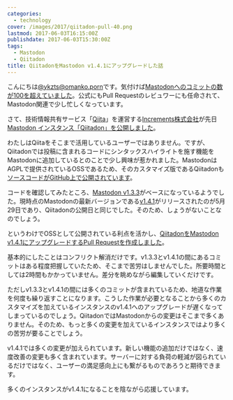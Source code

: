 ```yaml
---
categories:
  - technology
cover: /images/2017/qiitadon-pull-40.png
lastmod: 2017-06-03T16:15:00Z
publishdate: 2017-06-03T15:30:00Z
tags:
  - Mastodon
  - Qiitadon
title: QiitadonをMastodon v1.4.1にアップグレードした話
---
```


こんにちは[@ykzts@omanko.porn](https://omanko.porn/@ykzts)です。気付けば[Mastodonへのコミットの数が100を超えていました](https://github.com/tootsuite/mastodon/pulls?q=is%3Apr+is%3Amerged+author%3Aykzts+created%3A%22%3C2017-06-03T23%3A00%3A00%2B09%3A00%22)。公式にもPull Requestのレビュワーにも任命されて、Mastodon関連で少し忙しくなっています。

さて、技術情報共有サービス「[Qiita](https://qiita.com/)」を運営する[Increments株式会社](https://increments.co.jp/)が先日[Mastodon インスタンス「Qiitadon」を公開しました](http://blog.qiita.com/post/161193715974/qiitadon)。

わたしはQiitaをそこまで活用しているユーザーではありません。ですが、Qiitadonでは投稿に含まれるコードにシンタックスハイライトを施す機能をMastodonに追加しているとのことで少し興味が惹かれました。MastodonはAGPLで提供されているOSSであるため、そのカスタマイズ版であるQiitadonも[ソースコードがGitHub上で公開されています](https://github.com/increments/mastodon)。

コードを確認してみたところ、<a href="https://github.com/tootsuite/mastodon/releases/tag/v1.3.3">Mastodon v1.3.3</a>がベースになっているようでした。現時点のMastodonの最新バージョンである<a href="https://github.com/tootsuite/mastodon/releases/tag/v1.4.1">v1.4.1</a>がリリースされたのが5月29日であり、Qiitadonの公開日と同じでした。そのため、しょうがないことなのでしょう。

というわけでOSSとして公開されている利点を活かし、<a href="https://github.com/increments/mastodon/pull/40">QiitadonをMastodon v1.4.1にアップグレードするPull Requestを作成しました</a>。

<!--more-->

基本的にしたことはコンフリクト解消だけです。v1.3.3とv1.4.1の間にあるコミットはある程度把握していたため、そこまで苦労はしませんでした。所要時間としては2時間もかかっていません。差分を眺めながら編集していくだけです。

ただしv1.3.3とv1.4.1の間には多くのコミットが含まれているため、地道な作業を何度も繰り返すことになります。こうした作業が必要となることから多くのカスタマイズを加えているインスタンスのv1.4.1へのアップグレードが遅くなってしまっているのでしょう。QiitadonではMastodonからの変更はそこまで多くありません。そのため、もっと多くの変更を加えているインスタンスではより多くの苦労が要ることでしょう。

v1.4.1では多くの変更が加えられています。新しい機能の追加だけではなく、速度改善の変更も多く含まれています。サーバーに対する負荷の軽減が図られているだけではなく、ユーザーの満足感向上にも繋がるものであろうと期待できます。

多くのインスタンスがv1.4.1になることを陰ながら応援しています。
